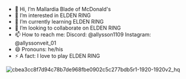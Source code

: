 - 👋 Hi, I’m Mallardia Blade of McDonald's
- 👀 I’m interested in ELDEN RING
- 🌱 I’m currently learning ELDEN RING
- 💞️ I’m looking to collaborate on ELDEN RING
- 📫 How to reach me: Discord: @allysson1109 Instagram: @allyssonveit_01
- 😄 Pronouns: he/his
- ⚡ A fact: I love to play ELDEN RING

<!---
AllyKT69/AllyKT69 is a ✨ special ✨ repository because its `README.md` (this file) appears on your GitHub profile.
You can click the Preview link to take a look at your changes.
--->
![cbea3cc8f7d94c78b7de968fbe0902c5c277bdb5r1-1920-1920v2_hq](https://github.com/user-attachments/assets/9ccf66c4-ee72-4bb7-a03d-4433fa7552bb)
